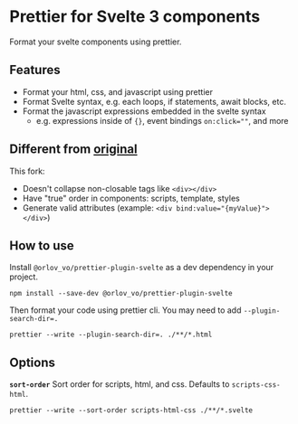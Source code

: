 # Prettier for Svelte 3 components

Format your svelte components using prettier.

## Features

-   Format your html, css, and javascript using prettier
-   Format Svelte syntax, e.g. each loops, if statements, await blocks, etc.
-   Format the javascript expressions embedded in the svelte syntax
    -   e.g. expressions inside of `{}`, event bindings `on:click=""`, and more

## Different from [original](https://github.com/UnwrittenFun/prettier-plugin-svelte)

This fork:

-  Doesn't collapse non-closable tags like `<div></div>`
-  Have "true" order in components: scripts, template, styles
-  Generate valid attributes (example: `<div bind:value="{myValue}"></div>`)

## How to use

Install `@orlov_vo/prettier-plugin-svelte` as a dev dependency in your project.

```
npm install --save-dev @orlov_vo/prettier-plugin-svelte
```

Then format your code using prettier cli. You may need to add `--plugin-search-dir=.`

```
prettier --write --plugin-search-dir=. ./**/*.html
```

## Options

**`sort-order`** Sort order for scripts, html, and css. Defaults to `scripts-css-html`.

```
prettier --write --sort-order scripts-html-css ./**/*.svelte
```
